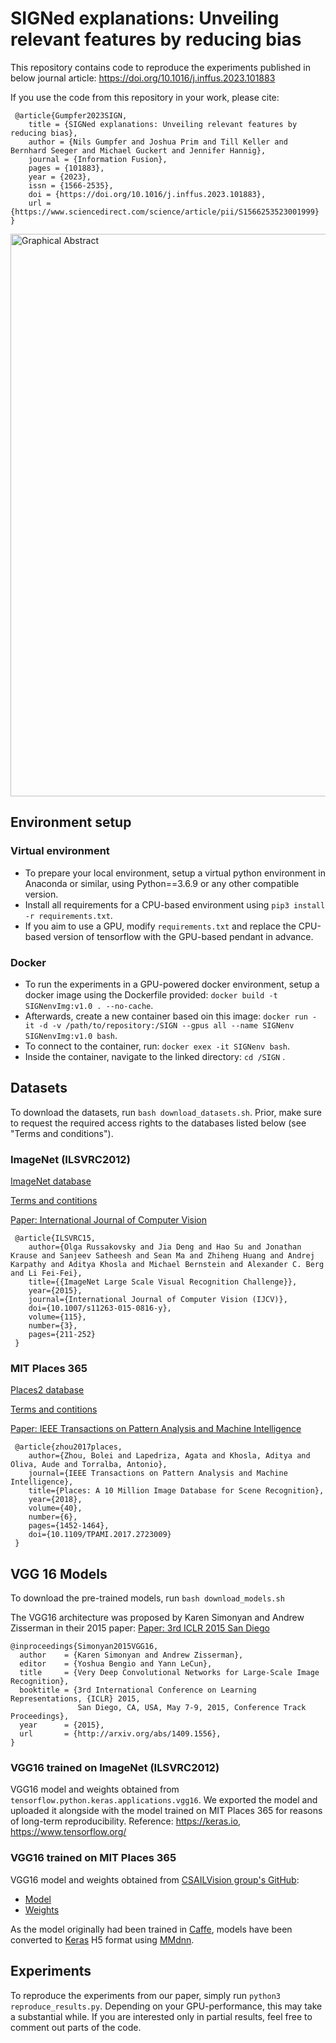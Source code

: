 # SIGNed explanations: Unveiling relevant features by reducing bias

This repository contains code to reproduce the experiments published in below journal article:
https://doi.org/10.1016/j.inffus.2023.101883

If you use the code from this repository in your work, please cite:
```
 @article{Gumpfer2023SIGN,
    title = {SIGNed explanations: Unveiling relevant features by reducing bias},
    author = {Nils Gumpfer and Joshua Prim and Till Keller and Bernhard Seeger and Michael Guckert and Jennifer Hannig},
    journal = {Information Fusion},
    pages = {101883},
    year = {2023},
    issn = {1566-2535},
    doi = {https://doi.org/10.1016/j.inffus.2023.101883},
    url = {https://www.sciencedirect.com/science/article/pii/S1566253523001999}
}
```

<img src="https://ars.els-cdn.com/content/image/1-s2.0-S1566253523001999-ga1_lrg.jpg" title="Graphical Abstract" width="900px"/>

## Environment setup

### Virtual environment

 - To prepare your local environment, setup a virtual python environment in Anaconda or similar, using Python==3.6.9 or any other compatible version. 
 - Install all requirements for a CPU-based environment using ``` pip3 install -r requirements.txt ```. 
 - If you aim to use a GPU, modify ``` requirements.txt ``` and replace the CPU-based version of tensorflow with the GPU-based pendant in advance.

### Docker

 - To run the experiments in a GPU-powered docker environment, setup a docker image using the Dockerfile provided: ``` docker build -t SIGNenvImg:v1.0 . --no-cache ```. 
 - Afterwards, create a new container based oin this image: ``` docker run -it -d -v /path/to/repository:/SIGN --gpus all --name SIGNenv SIGNenvImg:v1.0 bash ```. 
 - To connect to the container, run: ``` docker exex -it SIGNenv bash ```. 
 - Inside the container, navigate to the linked directory: ``` cd /SIGN ``` .


## Datasets
To download the datasets, run ```bash download_datasets.sh```. Prior, make sure to request the required access rights to the databases listed below (see "Terms and conditions").

### ImageNet (ILSVRC2012)
[ImageNet database](https://image-net.org)

[Terms and contitions](https://image-net.org/download.php)

[Paper: International Journal of Computer Vision](https://doi.org/10.1007/s11263-015-0816-y)
```
 @article{ILSVRC15,
    author={Olga Russakovsky and Jia Deng and Hao Su and Jonathan Krause and Sanjeev Satheesh and Sean Ma and Zhiheng Huang and Andrej Karpathy and Aditya Khosla and Michael Bernstein and Alexander C. Berg and Li Fei-Fei},
    title={{ImageNet Large Scale Visual Recognition Challenge}},
    year={2015},
    journal={International Journal of Computer Vision (IJCV)},
    doi={10.1007/s11263-015-0816-y},
    volume={115},
    number={3},
    pages={211-252}
 }
```

### MIT Places 365
[Places2 database](http://places2.csail.mit.edu)

[Terms and contitions](http://places2.csail.mit.edu/download.html)

[Paper: IEEE Transactions on Pattern Analysis and Machine Intelligence](https://doi.org/10.1109/TPAMI.2017.2723009)
```
 @article{zhou2017places,
    author={Zhou, Bolei and Lapedriza, Agata and Khosla, Aditya and Oliva, Aude and Torralba, Antonio},
    journal={IEEE Transactions on Pattern Analysis and Machine Intelligence}, 
    title={Places: A 10 Million Image Database for Scene Recognition}, 
    year={2018},
    volume={40},
    number={6},
    pages={1452-1464},
    doi={10.1109/TPAMI.2017.2723009}
 }
```

## VGG 16 Models
To download the pre-trained models, run ``` bash download_models.sh ```

The VGG16 architecture was proposed by Karen Simonyan and Andrew Zisserman in their 2015 paper:
[Paper: 3rd ICLR 2015 San Diego](http://arxiv.org/abs/1409.1556)
```
@inproceedings{Simonyan2015VGG16,
  author    = {Karen Simonyan and Andrew Zisserman},
  editor    = {Yoshua Bengio and Yann LeCun},
  title     = {Very Deep Convolutional Networks for Large-Scale Image Recognition},
  booktitle = {3rd International Conference on Learning Representations, {ICLR} 2015,
               San Diego, CA, USA, May 7-9, 2015, Conference Track Proceedings},
  year      = {2015},
  url       = {http://arxiv.org/abs/1409.1556},
}
```

### VGG16 trained on ImageNet (ILSVRC2012)

VGG16 model and weights obtained from ```tensorflow.python.keras.applications.vgg16```. We exported the model and uploaded it alongside with the model trained on MIT Places 365 for reasons of long-term reproducibility.
Reference:
https://keras.io, https://www.tensorflow.org/

### VGG16 trained on MIT Places 365

VGG16 model and weights obtained from [CSAILVision group's GitHub](https://github.com/CSAILVision/places365):

 - [Model](https://github.com/CSAILVision/places365/blob/master/deploy_vgg16_places365.prototxt)
 - [Weights](http://places2.csail.mit.edu/models_places365/vgg16_places365.caffemodel)

As the model originally had been trained in [Caffe](https://caffe.berkeleyvision.org/), 
models have been converted to [Keras](https://keras.io) H5 format using [MMdnn](https://github.com/microsoft/MMdnn).


## Experiments

To reproduce the experiments from our paper, simply run ``` python3 reproduce_results.py ```. Depending on your GPU-performance, this may take a substantial while. If you are interested only in partial results, feel free to comment out parts of the code. 